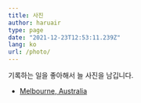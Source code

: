 ```yaml
---
title: 사진
author: haruair
type: page
date: "2021-12-23T12:53:11.239Z"
lang: ko
url: /photo/
---
```


기록하는 일을 좋아해서 늘 사진을 남깁니다.

- [Melbourne, Australia](/ko/photo/melbourne/)

